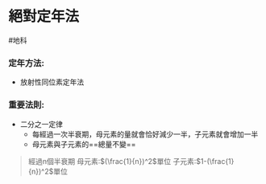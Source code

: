 # 絕對定年法
#地科 

### 定年方法:
- 放射性同位素定年法
### 重要法則:
- 二分之一定律
	- 每經過一次半衰期，母元素的量就會恰好減少一半，子元素就會增加一半
	- 母元素與子元素的==總量不變==
>經過n個半衰期
>母元素:$(\frac{1}{n})^2$單位
>子元素:$1-(\frac{1}{n})^2$單位
